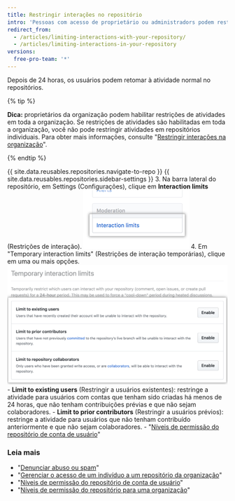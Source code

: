 ```yaml
---
title: Restringir interações no repositório
intro: 'Pessoas com acesso de proprietário ou administradors podem restringir temporariamente determinados usuários de comentar, abrir problemas ou criar pull requests em seu repositório público para impor um período de atividade limitada.'
redirect_from:
  - /articles/limiting-interactions-with-your-repository/
  - /articles/limiting-interactions-in-your-repository
versions:
  free-pro-team: '*'
---
```


Depois de 24 horas, os usuários podem retomar à atividade normal no repositórios.

{% tip %}

**Dica:** proprietários da organização podem habilitar restrições de atividades em toda a organização. Se restrições de atividades são habilitadas em toda a organização, você não pode restringir atividades em repositórios individuais. Para obter mais informações, consulte "[Restringir interações na organização](/articles/limiting-interactions-in-your-organization)".

{% endtip %}

{{ site.data.reusables.repositories.navigate-to-repo }}
{{ site.data.reusables.repositories.sidebar-settings }}
3. Na barra lateral do repositório, em Settings (Configurações), clique em **Interaction limits** (Restrições de interação). ![Interaction limits (Restrições de interação) em Settings (Configurações) do repositório ](/assets/images/help/repository/repo-settings-interaction-limits.png)
4. Em "Temporary interaction limits" (Restrições de interação temporárias), clique em uma ou mais opções.![Opções Temporary interaction limit (Restrições de interação temporárias)](/assets/images/help/repository/temporary-interaction-limits-options.png)
    - **Limit to existing users** (Restringir a usuários existentes): restringe a atividade para usuários com contas que tenham sido criadas há menos de 24 horas, que não tenham contribuições prévias e que não sejam colaboradores.
    - **Limit to prior contributors** (Restringir a usuários prévios): restringe a atividade para usuários que não tenham contribuído anteriormente e que não sejam colaboradores.
    - "[Níveis de permissão do repositório de conta de usuário](/articles/permission-levels-for-a-user-account-repository)"

### Leia mais
- "[Denunciar abuso ou spam](/articles/reporting-abuse-or-spam)"
- "[Gerenciar o acesso de um indivíduo a um repositório da organização](/articles/managing-an-individual-s-access-to-an-organization-repository)"
- "[Níveis de permissão do repositório de conta de usuário](/articles/permission-levels-for-a-user-account-repository)"
- "[Níveis de permissão do repositório para uma organização](/articles/repository-permission-levels-for-an-organization)"
